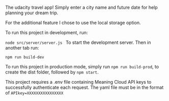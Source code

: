 The udacity travel app! Simply enter a city name and future date for help planning your dream trip.

For the additional feature I chose to use the local storage option.

To run this project in development, run:

`node src/server/server.js
`
To start the development server. Then in another tab run:

`npm run build-dev
`

To run this project in production mode, simply run
`npm run build-prod`, to create the dist folder, followed by `npm start`.

This project requires a .env file containing Meaning Cloud API keys to successfully authenticate each request. The yaml file must be in the format of
`APIkey=XXXXXXXXXXXXXXXX`


